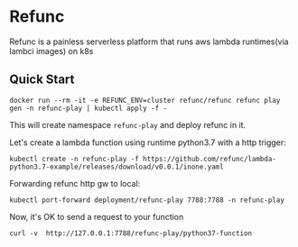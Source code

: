 # Refunc

Refunc is a painless serverless platform that runs aws lambda runtimes(via lambci images) on k8s

## Quick Start

```shell
docker run --rm -it -e REFUNC_ENV=cluster refunc/refunc refunc play gen -n refunc-play | kubectl apply -f -
```

This will create namespace `refunc-play` and deploy refunc in it.

Let's create a lambda function using runtime python3.7 with a http trigger:

```shell
kubectl create -n refunc-play -f https://github.com/refunc/lambda-python3.7-example/releases/download/v0.0.1/inone.yaml
```

Forwarding refunc http gw to local:

```shell
kubectl port-forward deployment/refunc-play 7788:7788 -n refunc-play
```

Now, it's OK to send a request to your function

```shell
curl -v  http://127.0.0.1:7788/refunc-play/python37-function
```
